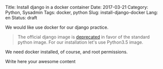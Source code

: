 Title: Install django in a docker container
Date: 2017-03-21
Category: Python, Sysadmin
Tags: docker, python
Slug: install-django-docker
Lang: en
Status: draft

We would like use docker for our django practice.

> The official django image is [deprecated](https://hub.docker.com/_/django/) in favor of the standard python image. For our installation let's use Python3.5 image.

We need docker installed, of course, and root permissions.


Write here your awesome content
